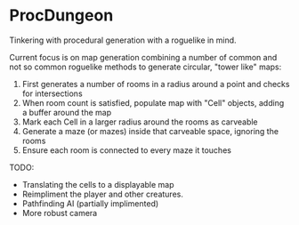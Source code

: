 # ProcDungeon
Tinkering with procedural generation with a roguelike in mind.

Current focus is on map generation combining a number of common and not so common roguelike methods to generate circular,
"tower like" maps:

1. First generates a number of rooms in a radius around a point and checks for intersections
2. When room count is satisfied, populate map with "Cell" objects, adding a buffer around the map
3. Mark each Cell in a larger radius around the rooms as carveable
4. Generate a maze (or mazes) inside that carveable space, ignoring the rooms
5. Ensure each room is connected to every maze it touches

TODO:
* Translating the cells to a displayable map
* Reimpliment the player and other creatures. 
* Pathfinding AI (partially implimented)
* More robust camera

